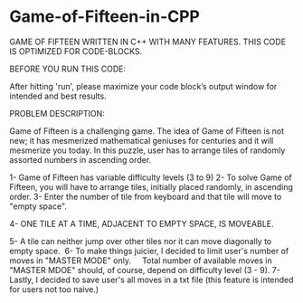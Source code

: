 # Game-of-Fifteen-in-CPP

GAME OF FIFTEEN WRITTEN IN C++ WITH MANY FEATURES. THIS CODE IS OPTIMIZED FOR CODE-BLOCKS.

BEFORE YOU RUN THIS CODE:

After hitting 'run', please maximize your code block’s output window for intended
and best results. 




PROBLEM DESCRIPTION:

Game of Fifteen is a challenging game. The idea of Game of Fifteen is not new; it
has mesmerized mathematical geniuses for centuries and it will mesmerize you today.
In this puzzle, user has to arrange tiles of randomly assorted numbers in ascending
order. 

1- Game of Fifteen has variable difficulty levels (3 to 9)
2- To solve Game of Fifteen, you will have to arrange tiles, initially placed randomly, in ascending order.
3- Enter the number of tile from keyboard and that tile will move to "empty space".

4- ONE TILE AT A TIME, ADJACENT TO EMPTY SPACE, IS MOVEABLE.

5- A tile can neither jump over other tiles nor it can move diagonally to empty space. 
6- To make things juicier, I decided to limit user's number of moves in "MASTER MODE" only. 
   Total number of available moves in "MASTER MDOE" should, of course, depend on difficulty level (3 - 9).
7- Lastly, I decided to save user's all moves in a txt file (this feature is intended for users not too naive.)
